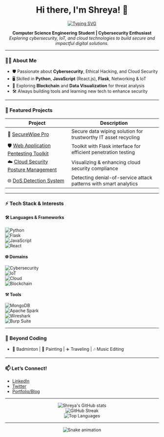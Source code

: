 <!-- Shreya242005 | Cybersecurity & Tech Enthusiast -->

<h1 align="center">Hi there, I'm Shreya! 👋</h1>

<p align="center">
  <a href="https://git.io/typing-svg">
    <img src="https://readme-typing-svg.demolab.com?font=Fira+Code&size=22&pause=1000&color=00C2FF&width=600&lines=Cybersecurity+Enthusiast+🔐;CSE+Student+%7C+IoT+Explorer+🌐;Cloud+%26+Blockchain+Learner+☁️;Always+Learning+%26+Building+🚀" alt="Typing SVG" />
  </a>
</p>

<p align="center">
  <b>Computer Science Engineering Student | Cybersecurity Enthusiast</b><br>
  <i>Exploring cybersecurity, IoT, and cloud technologies to build secure and impactful digital solutions.</i>
</p>

---

### 🧑‍💻 About Me

- 🛡 Passionate about **Cybersecurity**, Ethical Hacking, and Cloud Security  
- 🖥️ Skilled in **Python**, **JavaScript** (React.js), **Flask**, Networking & IoT  
- 💾 Exploring **Blockchain** and **Data Visualization** for threat analysis  
- 🛠️ Always building tools and learning new tech to enhance security  

---

### 🚀 Featured Projects

| Project | Description |
| ------- | ----------- |
| 🔐 [SecureWipe Pro](https://github.com/ismailali025/Securewipe) | Secure data wiping solution for trustworthy IT asset recycling |
| 🛡 [Web Application Pentesting Toolkit](https://github.com/Shreya242005/Web-Pentesting-Toolkit) | Toolkit with Flask interface for efficient penetration testing |
| ☁️ [Cloud Security Posture Management](https://github.com/Shreya242005/Cloud-Security-Posture-Management) | Visualizing & enhancing cloud security compliance |
| 🌐 [DoS Detection System](https://github.com/Shreya242005/Dos-Detection) | Detecting denial-of-service attack patterns with smart analytics |

---

### ⚡ Tech Stack & Interests  

#### 🛠 Languages & Frameworks  
![Python](https://img.shields.io/badge/Python-3776AB?style=for-the-badge&logo=python&logoColor=white)  
![Flask](https://img.shields.io/badge/Flask-000000?style=for-the-badge&logo=flask&logoColor=white)  
![JavaScript](https://img.shields.io/badge/JavaScript-323330?style=for-the-badge&logo=javascript&logoColor=F7DF1E)  
![React](https://img.shields.io/badge/React-20232A?style=for-the-badge&logo=react&logoColor=61DAFB)  

#### 🌐 Domains  
![Cybersecurity](https://img.shields.io/badge/Cybersecurity-%F0%9F%94%90-blue?style=for-the-badge)  
![IoT](https://img.shields.io/badge/IoT-%F0%9F%9B%A0-lightgrey?style=for-the-badge)  
![Cloud](https://img.shields.io/badge/Cloud-%E2%98%81%EF%B8%8F-orange?style=for-the-badge)  
![Blockchain](https://img.shields.io/badge/Blockchain-%F0%9F%92%8E-purple?style=for-the-badge)  

#### ⚒ Tools  
![MongoDB](https://img.shields.io/badge/MongoDB-4EA94B?style=for-the-badge&logo=mongodb&logoColor=white)  
![Apache Spark](https://img.shields.io/badge/Spark-E25A1C?style=for-the-badge&logo=apachespark&logoColor=white)  
![Wireshark](https://img.shields.io/badge/Wireshark-1679A7?style=for-the-badge&logo=wireshark&logoColor=white)  
![Burp Suite](https://img.shields.io/badge/Burp%20Suite-FF6F00?style=for-the-badge&logo=burpsuite&logoColor=white)  

---

### 🎨 Beyond Coding  

- 🏸 Badminton | 🎨 Painting | ✈️ Traveling | 🎶 Music Editing  

---

### 📫 Let’s Connect!  

- [LinkedIn](#) <!-- Add your LinkedIn link -->
- [Twitter](#) <!-- Add your Twitter link -->
- [Portfolio/Blog](#) <!-- Add your portfolio link -->

---

<p align="center">
  <img src="https://github-readme-stats.vercel.app/api?username=Shreya242005&show_icons=true&theme=radical" alt="Shreya's GitHub stats" />
  <br>
  <img src="https://github-readme-streak-stats.herokuapp.com/?user=Shreya242005&theme=radical" alt="GitHub Streak" />
  <br>
  <img src="https://github-readme-stats.vercel.app/api/top-langs/?username=Shreya242005&layout=compact&theme=radical" alt="Top Languages" />
</p>

---

<p align="center">
  <img src="https://github.com/Shreya242005/Shreya242005/blob/output/github-contribution-grid-snake.svg" alt="Snake animation" />
</p>
